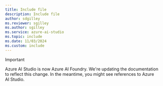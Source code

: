 ```yaml
---
title: Include file
description: Include file
author: sdgilley
ms.reviewer: sgilley
ms.author: sgilley
ms.service: azure-ai-studio
ms.topic: include
ms.date: 11/03/2024
ms.custom: include
---
```


> [!IMPORTANT]
> Azure AI Studio is now Azure AI Foundry. We're updating the documentation to reflect this change. In the meantime, you might see references to Azure AI Studio.